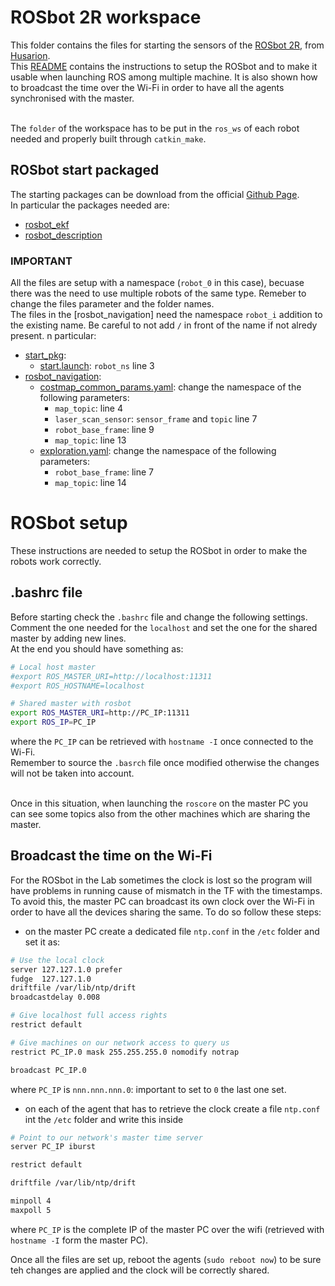 # ROSbot 2R workspace
This folder contains the files for starting the sensors of the [ROSbot 2R](https://husarion.com/manuals/rosbot/), from [Husarion](https://husarion.com/). <br>
This [README](/README.md) contains the instructions to setup the ROSbot and to make it usable when launching ROS among multiple machine. It is also shown how to broadcast the time over the Wi-Fi in order to have all the agents synchronised with the master. <br><br>

The `folder` of the workspace has to be put in the `ros_ws` of each robot needed and properly built through `catkin_make`.

## ROSbot start packaged
The starting packages can be download from the official [Github Page](https://github.com/husarion/). <br>
In particular the packages needed are:
* [rosbot_ekf](https://github.com/husarion/rosbot_ekf)
* [rosbot_description](https://github.com/husarion/rosbot_description)

### IMPORTANT
All the files are setup with a namespace (`robot_0` in this case), becuase there was the need to use multiple robots of the same type. Remeber to change the files parameter and the folder names. <br>
The files in the [rosbot_navigation] need the namespace `robot_i` addition to the existing name. Be careful to not add `/` in front of the name if not alredy present.
n particular:
* [start_pkg](/start_pkg/):
    * [start.launch](/start_pkg/launch/start.launch): `robot_ns` line 3
* [rosbot_navigation](https://github.com/husarion/rosbot_description/tree/master/src/rosbot_navigation):
    * [costmap_common_params.yaml](https://github.com/husarion/rosbot_description/blob/master/src/rosbot_navigation/config/costmap_common_params.yaml): change the namespace of the following parameters:
        * `map_topic`: line 4
        * `laser_scan_sensor`: `sensor_frame` and `topic` line 7
        * `robot_base_frame`: line 9
        * `map_topic`: line 13
    * [exploration.yaml](https://github.com/husarion/rosbot_description/blob/master/src/rosbot_navigation/config/exploration.yaml): change the namespace of the following parameters:
        * `robot_base_frame`: line 7
        * `map_topic`: line 14

# ROSbot setup
These instructions are needed to setup the ROSbot in order to make the robots work correctly.

## .bashrc file
Before starting check the `.bashrc` file and change the following settings. <br>
Comment the one needed for the `localhost` and set the one for the shared master by adding new lines. <br>
At the end you should have something as:
```bash
# Local host master
#export ROS_MASTER_URI=http://localhost:11311
#export ROS_HOSTNAME=localhost

# Shared master with rosbot
export ROS_MASTER_URI=http://PC_IP:11311
export ROS_IP=PC_IP
```
where the `PC_IP` can be retrieved with `hostname -I` once connected to the Wi-Fi. <br>
Remember to source the `.basrch` file once modified otherwise the changes will not be taken into account.<br><br>

Once in this situation, when launching the `roscore` on the master PC you can see some topics also from the other machines which are sharing the master.

## Broadcast the time on the Wi-Fi
For the ROSbot in the Lab sometimes the clock is lost so the program will have problems in running cause of mismatch in the TF with the timestamps. <br>
To avoid this, the master PC can broadcast its own clock over the Wi-Fi in order to have all the devices sharing the same. To do so follow these steps:
* on the master PC create a dedicated file `ntp.conf` in the `/etc` folder and set it as:
```bash
# Use the local clock
server 127.127.1.0 prefer
fudge  127.127.1.0
driftfile /var/lib/ntp/drift
broadcastdelay 0.008

# Give localhost full access rights
restrict default

# Give machines on our network access to query us
restrict PC_IP.0 mask 255.255.255.0 nomodify notrap

broadcast PC_IP.0
```
where `PC_IP` is `nnn.nnn.nnn.0`: important to set to `0` the last one set.

* on each of the agent that has to retrieve the clock create a file `ntp.conf` int the `/etc` folder and write this inside
```bash
# Point to our network's master time server
server PC_IP iburst

restrict default

driftfile /var/lib/ntp/drift

minpoll 4
maxpoll 5
```
where `PC_IP` is the complete IP of the master PC over the wifi (retrieved with `hostname -I` form the master PC).

Once all the files are set up, reboot the agents (`sudo reboot now`) to be sure teh changes are applied and the clock will be correctly shared.
